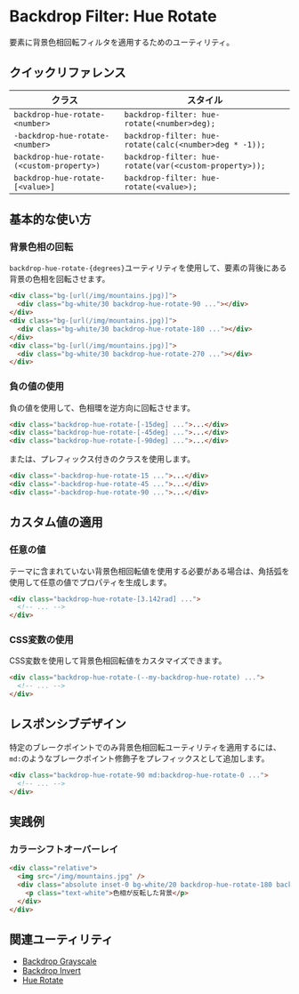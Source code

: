 # Backdrop Filter: Hue Rotate

要素に背景色相回転フィルタを適用するためのユーティリティ。

## クイックリファレンス

| クラス | スタイル |
|--------|---------|
| `backdrop-hue-rotate-<number>` | `backdrop-filter: hue-rotate(<number>deg);` |
| `-backdrop-hue-rotate-<number>` | `backdrop-filter: hue-rotate(calc(<number>deg * -1));` |
| `backdrop-hue-rotate-(<custom-property>)` | `backdrop-filter: hue-rotate(var(<custom-property>));` |
| `backdrop-hue-rotate-[<value>]` | `backdrop-filter: hue-rotate(<value>);` |

## 基本的な使い方

### 背景色相の回転

`backdrop-hue-rotate-{degrees}`ユーティリティを使用して、要素の背後にある背景の色相を回転させます。

```html
<div class="bg-[url(/img/mountains.jpg)]">
  <div class="bg-white/30 backdrop-hue-rotate-90 ..."></div>
</div>
<div class="bg-[url(/img/mountains.jpg)]">
  <div class="bg-white/30 backdrop-hue-rotate-180 ..."></div>
</div>
<div class="bg-[url(/img/mountains.jpg)]">
  <div class="bg-white/30 backdrop-hue-rotate-270 ..."></div>
</div>
```

### 負の値の使用

負の値を使用して、色相環を逆方向に回転させます。

```html
<div class="backdrop-hue-rotate-[-15deg] ...">...</div>
<div class="backdrop-hue-rotate-[-45deg] ...">...</div>
<div class="backdrop-hue-rotate-[-90deg] ...">...</div>
```

または、プレフィックス付きのクラスを使用します。

```html
<div class="-backdrop-hue-rotate-15 ...">...</div>
<div class="-backdrop-hue-rotate-45 ...">...</div>
<div class="-backdrop-hue-rotate-90 ...">...</div>
```

## カスタム値の適用

### 任意の値

テーマに含まれていない背景色相回転値を使用する必要がある場合は、角括弧を使用して任意の値でプロパティを生成します。

```html
<div class="backdrop-hue-rotate-[3.142rad] ...">
  <!-- ... -->
</div>
```

### CSS変数の使用

CSS変数を使用して背景色相回転値をカスタマイズできます。

```html
<div class="backdrop-hue-rotate-(--my-backdrop-hue-rotate) ...">
  <!-- ... -->
</div>
```

## レスポンシブデザイン

特定のブレークポイントでのみ背景色相回転ユーティリティを適用するには、`md:`のようなブレークポイント修飾子をプレフィックスとして追加します。

```html
<div class="backdrop-hue-rotate-90 md:backdrop-hue-rotate-0 ...">
  <!-- ... -->
</div>
```

## 実践例

### カラーシフトオーバーレイ

```html
<div class="relative">
  <img src="/img/mountains.jpg" />
  <div class="absolute inset-0 bg-white/20 backdrop-hue-rotate-180 backdrop-blur-sm">
    <p class="text-white">色相が反転した背景</p>
  </div>
</div>
```

## 関連ユーティリティ

- [Backdrop Grayscale](/docs/backdrop-grayscale)
- [Backdrop Invert](/docs/backdrop-invert)
- [Hue Rotate](/docs/hue-rotate)
